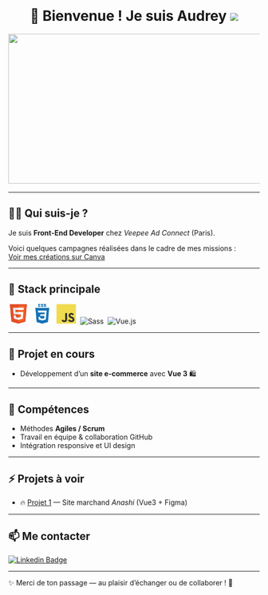 <header>
  <link rel="stylesheet" href="https://cdn.jsdelivr.net/gh/devicons/devicon@v2.14.0/devicon.min.css">
</header>

<div align="center">
  <h1>
    🚀 Bienvenue ! Je suis Audrey
    <img src="https://media.giphy.com/media/hvRJCLFzcasrR4ia7z/giphy.gif" width="30px"/>
  </h1>
</div>

<div align="center">
  <img src="https://media.giphy.com/media/mUtfRO0EkV7fZyTs0G/giphy.gif" width="600" height="300"/>
</div>

---

## 👩‍💻 Qui suis-je ?
Je suis **Front-End Developer** chez *Veepee Ad Connect* (Paris).  

Voici quelques campagnes réalisées dans le cadre de mes missions :  
[Voir mes créations sur Canva](https://www.canva.com/design/DAGxMBZ_Jt8/dKwS9E9eNSFd8zCtt1fU1w/edit?utm_content=DAGxMBZ_Jt8&utm_campaign=designshare&utm_medium=link2&utm_source=sharebutton)


---

## 🔭 Stack principale

<div align="left">
  <img src="https://github.com/devicons/devicon/blob/master/icons/html5/html5-original.svg" title="HTML5" alt="HTML" width="40" height="40"/>&nbsp;
  <img src="https://github.com/devicons/devicon/blob/master/icons/css3/css3-plain-wordmark.svg" title="CSS3" alt="CSS" width="40" height="40"/>&nbsp;
  <img src="https://github.com/devicons/devicon/blob/master/icons/javascript/javascript-original.svg" title="JavaScript" alt="JavaScript" width="40" height="40"/>&nbsp;
  <img src="https://cdn.jsdelivr.net/gh/devicons/devicon/icons/sass/sass-original.svg" title="Sass" alt="Sass" width="40" height="40"/>&nbsp;
  <img src="https://cdn.jsdelivr.net/gh/devicons/devicon/icons/vuejs/vuejs-original-wordmark.svg" title="Vue.js" alt="Vue.js" width="40" height="40"/>&nbsp;
</div>

---

## 🚀 Projet en cours
- Développement d’un **site e-commerce** avec **Vue 3** 🛍️  

---

## 🔧 Compétences
- Méthodes **Agiles / Scrum**  
- Travail en équipe & collaboration GitHub  
- Intégration responsive et UI design  

---

## ⚡ Projets à voir
- 🔥 [Projet 1](https://github.com/ohdreey/AnashiV1) — Site marchand *Anashi* (Vue3 + Figma)  

---

## 📫 Me contacter
[![Linkedin Badge](https://img.shields.io/badge/-Audrey-blue?style=flat&logo=Linkedin&logoColor=white)](https://www.linkedin.com/in/audrey-valli%C3%A9-26a65118b/)

---
✨ Merci de ton passage — au plaisir d’échanger ou de collaborer ! 🚀
